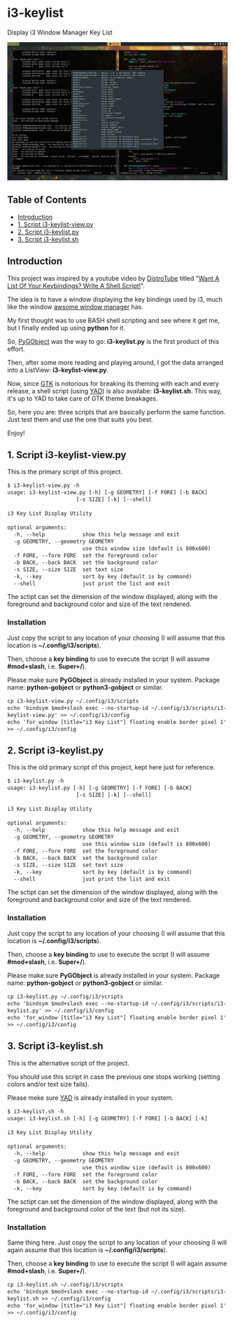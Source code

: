 # i3-keylist

Display i3 Window Manager Key List

![](2021-09-05-215419_1680x1050_scrot.jpg)

## Table of Contents

-   [Introduction](#introduction)
-   [1. Script i3-keylist-view.py](#1.-script-i3-keylist-view.py)
-   [2. Script i3-keylist.py](#2.-script-i3-keylist.py)
-   [3. Script i3-keylist.sh](#3.-script-i3-keylist.sh)

## Introduction

This project was inspired by a youtube video by
[DistroTube](https://www.youtube.com/channel/UCVls1GmFKf6WlTraIb_IaJg)
titled "[Want A List Of Your Keybindings? Write A Shell
Script!](https://www.youtube.com/watch?v=WkXyXIs-ZMI)".

The idea is to have a window displaying the key bindings used by i3,
much like the window [awsome window manager](https://awesomewm.org/)
has.

My first thought was to use BASH shell scripting and see where it get
me, but I finally ended up using **python** for it.

So, [PyGObject](https://pygobject.readthedocs.io/) was the way to go:
**i3-keylist.py** is the first product of this effort.

Then, after some more reading and playing around, I got the data
arranged into a ListView: **i3-keylist-view.py**.

Now, since [GTK](https://www.gtk.org/) is notorious for breaking its
theming with each and every release, a shell script (using
[YAD](https://github.com/v1cont/yad)) is also availabe:
**i3-keylist.sh**. This way, it's up to YAD to take care of GTK theme
breakages.

So, here you are: three scripts that are basically perform the same function. Just test them and use the one that suits you best.

Enjoy!

## 1. Script i3-keylist-view.py

This is the primary script of this project.

    $ i3-keylist-view.py -h
    usage: i3-keylist-view.py [-h] [-g GEOMETRY] [-f FORE] [-b BACK]
                          [-s SIZE] [-k] [--shell]

    i3 Key List Display Utility

    optional arguments:
      -h, --help            show this help message and exit
      -g GEOMETRY, --geometry GEOMETRY
                            use this window size (default is 800x600)
      -f FORE, --fore FORE  set the foreground color
      -b BACK, --back BACK  set the background color
      -s SIZE, --size SIZE  set text size
      -k, --key             sort by key (default is by command)
      --shell               just print the list and exit

The sctipt can set the dimension of the window displayed, along with the
foreground and background color and size of the text rendered.

### Installation

Just copy the script to any location of your choosing (I will assume
that this location is **\~/.config/i3/scripts**).

Then, choose a **key binding** to use to execute the script (I will
assume **#mod+slash**, i.e. **Super+/**).

Please make sure **PyGObject** is already installed in your system.
Package name: **python-gobject** or **python3-gobject** or similar.

    cp i3-keylist-view.py ~/.config/i3/scripts
    echo 'bindsym $mod+slash exec --no-startup-id ~/.config/i3/scripts/i3-keylist-view.py' >> ~/.config/i3/config
    echo 'for_window [title="i3 Key List"] floating enable border pixel 1' >> ~/.config/i3/config

## 2. Script i3-keylist.py

This is the old primary script of this project, kept here just for
reference.

    $ i3-keylist.py -h
    usage: i3-keylist.py [-h] [-g GEOMETRY] [-f FORE] [-b BACK]
                          [-s SIZE] [-k] [--shell]

    i3 Key List Display Utility

    optional arguments:
      -h, --help            show this help message and exit
      -g GEOMETRY, --geometry GEOMETRY
                            use this window size (default is 800x600)
      -f FORE, --fore FORE  set the foreground color
      -b BACK, --back BACK  set the background color
      -s SIZE, --size SIZE  set text size
      -k, --key             sort by key (default is by command)
      --shell               just print the list and exit

The sctipt can set the dimension of the window displayed, along with the
foreground and background color and size of the text rendered.

### Installation

Just copy the script to any location of your choosing (I will assume
that this location is **\~/.config/i3/scripts**).

Then, choose a **key binding** to use to execute the script (I will
assume **#mod+slash**, i.e. **Super+/**).

Please make sure **PyGObject** is already installed in your system.
Package name: **python-gobject** or **python3-gobject** or similar.

    cp i3-keylist.py ~/.config/i3/scripts
    echo 'bindsym $mod+slash exec --no-startup-id ~/.config/i3/scripts/i3-keylist.py' >> ~/.config/i3/config
    echo 'for_window [title="i3 Key List"] floating enable border pixel 1' >> ~/.config/i3/config

## 3. Script i3-keylist.sh

This is the alternative script of the project.

You should use this script in case the previous one stops working
(setting colors and/or text size fails).

Please meke sure [YAD](https://github.com/v1cont/yad) is already
installed in your system.

    $ i3-keylist.sh -h
    usage: i3-keylist.sh [-h] [-g GEOMETRY] [-f FORE] [-b BACK] [-k]

    i3 Key List Display Utility

    optional arguments:
      -h, --help            show this help message and exit
      -g GEOMETRY, --geometry GEOMETRY
                            use this window size (default is 800x600)
      -f FORE, --fore FORE  set the foreground color
      -b BACK, --back BACK  set the background color
      -k, --key             sort by key (default is by command)

The sctipt can set the dimension of the window displayed, along with the
foreground and background color of the text (but not its size).

### Installation

Same thing here. Just copy the script to any location of your choosing
(I will again assume that this location is **\~/.config/i3/scripts**).

Then, choose a **key binding** to use to execute the script (I will
again assume **#mod+slash**, i.e. **Super+/**).

    cp i3-keylist.sh ~/.config/i3/scripts
    echo 'bindsym $mod+slash exec --no-startup-id ~/.config/i3/scripts/i3-keylist.sh >> ~/.config/i3/config
    echo 'for_window [title="i3 Key List"] floating enable border pixel 1' >> ~/.config/i3/config

